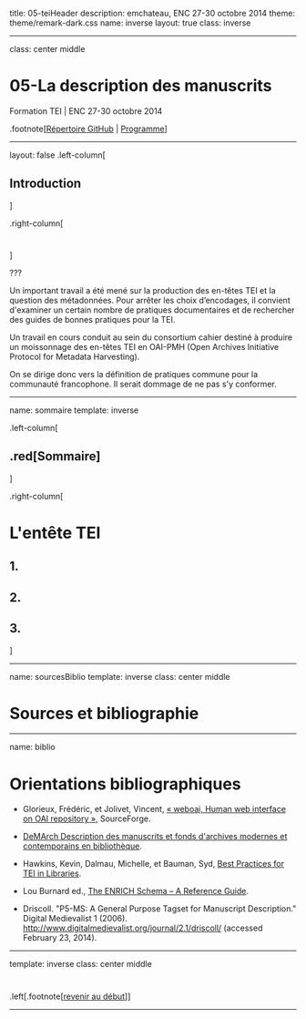 title: 05-teiHeader
description: emchateau, ENC 27-30 octobre 2014
theme: theme/remark-dark.css
name: inverse
layout: true
class: inverse

---

class: center middle

# 05-La description des manuscrits
Formation TEI | ENC 27-30 octobre 2014

.footnote[[Répertoire GitHub](https://github.com/emchateau/formEnc2014-10) | [Programme](00-programme.html)]

---

layout: false
.left-column[
  ## Introduction
]

.right-column[
#

]

???

Un important travail a été mené sur la production des en-têtes TEI et la question des métadonnées. Pour arrêter les choix d’encodages, il convient d'examiner un certain nombre de pratiques documentaires  et de rechercher des guides de bonnes pratiques pour la TEI.

Un travail en cours conduit au sein du consortium cahier destiné à produire un moissonnage des en-têtes TEI en OAI-PMH (Open Archives Initiative Protocol for Metadata Harvesting).

On se dirige donc vers la définition de pratiques commune pour la communauté francophone. Il serait dommage de ne pas s'y conformer.


---

name: sommaire
template: inverse

.left-column[
##  .red[Sommaire]
]

.right-column[
# L'entête TEI

## 1.

## 2.

## 3.
]

---

name: sourcesBiblio
template: inverse
class: center middle

# Sources et bibliographie

---

name: biblio

# Orientations bibliographiques

- Glorieux, Frédéric, et Jolivet, Vincent, [« weboai, Human web interface on OAI repository »](http://weboai.sourceforge.net), SourceForge.

- [DeMArch Description des manuscrits et fonds d'archives modernes et contemporains en bibliothèque](http://www.bnf.fr/fr/professionnels/normes_catalogage/a.ead_demarch.html).

- Hawkins, Kevin, Dalmau, Michelle, et Bauman, Syd, [Best Practices for TEI in Libraries](http://www.tei-c.org/SIG/Libraries/teiinlibraries/main-driver.html).

- Lou Burnard ed., [The ENRICH Schema – A Reference Guide](http://projects.oucs.ox.ac.uk/ENRICH/).

- Driscoll. "P5-MS: A General Purpose Tagset for Manuscript Description." Digital Medievalist 1 (2006). http://www.digitalmedievalist.org/journal/2.1/driscoll/ (accessed February 23, 2014).

---

template: inverse
class: center middle

#

.left[.footnote[[revenir au début](#index)]]

---
